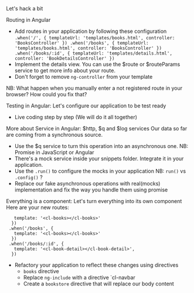Let's hack a bit

Routing in Angular
- Add routes in your application by following these configuration
`.when('/', {
   templateUrl: 'templates/books.html',
   controller: 'BooksController'
  })
 .when('/books', {
   templateUrl: 'templates/books.html',
   controller: 'BooksController'
  })
 .when('/books/:id', {
   templateUrl: 'templates/details.html',
   controller: 'BookDetailsController'
  })
 `
- Implement the details view. You can use the $route or $routeParams service to get more info about your route.
- Don't forget to remove `ng-controller` from your template

NB: What happen when you manually enter a not registered route in your browser? How could you fix that?

Testing in Angular: Let's configure our application to be test ready
- Live coding step by step (We will do it all together)

More about Service in Angular: $http, $q and $log services
Our data so far are coming from a synchronous source.
- Use the $q service to turn this operation into an asynchronous one.
NB: Promise in JavaScript or Angular
- There's a mock service inside your snippets folder. Integrate it in your application.
- Use the `.run()` to configure the mocks in your application
NB: `run()` vs `.config()` ?
- Replace our fake asynchronous operations with real(mocks) implementation and fix the way you handle them using promise

Everything is a component: Let's turn everything into its own component
Here are your new routes:

```.when('/', {
   template: '<cl-books></cl-books>'
  })
 .when('/books', {
   template: '<cl-books></cl-books>'
  })
 .when('/books/:id', {
   template: '<cl-book-detail></cl-book-detail>',
  })
 ```
- Refactory your application to reflect these changes using directives
  - `books` directive
  -  Replace `ng-include` with a directive `cl-navbar
  -  Create a `bookstore` directive that will replace our body content
